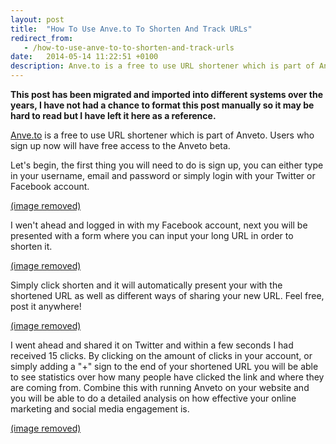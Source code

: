 ```yaml
---
layout: post
title:  "How To Use Anve.to To Shorten And Track URLs"
redirect_from:
   - /how-to-use-anve-to-to-shorten-and-track-urls
date:   2014-05-14 11:22:51 +0100
description: Anve.to is a free to use URL shortener which is part of Anveto. Users who sign up now will have free access to the Anveto beta. Let's be...
---
```


**This post has been migrated and imported into different systems over the years, I have not had a chance to format this post manually so it may be hard to read but I have left it here as a reference.**

[Anve.to](http://Anve.to "Anve.to") is a free to use URL shortener which is part of Anveto. Users who sign up now will have free access to the Anveto beta.  
  
 Let's begin, the first thing you will need to do is sign up, you can either type in your username, email and password or simply login with your Twitter or Facebook account.  
  
[(image removed)](http://markustenghamn.com/wp-content/uploads/2014/05/18.png)  
  
 I wen't ahead and logged in with my Facebook account, next you will be presented with a form where you can input your long URL in order to shorten it.  
  
[(image removed)](http://markustenghamn.com/wp-content/uploads/2014/05/21.png)  
  
 Simply click shorten and it will automatically present your with the shortened URL as well as different ways of sharing your new URL. Feel free, post it anywhere!  
  
[(image removed)](http://markustenghamn.com/wp-content/uploads/2014/05/31.png)  
  
 I went ahead and shared it on Twitter and within a few seconds I had received 15 clicks. By clicking on the amount of clicks in your account, or simply adding a "+" sign to the end of your shortened URL you will be able to see statistics over how many people have clicked the link and where they are coming from. Combine this with running Anveto on your website and you will be able to do a detailed analysis on how effective your online marketing and social media engagement is.  
  
[(image removed)](http://markustenghamn.com/wp-content/uploads/2014/05/41.png)